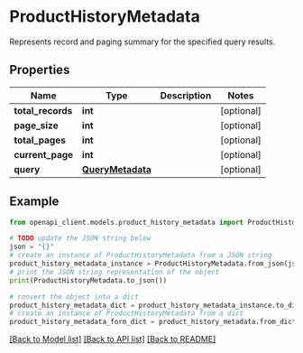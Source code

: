 # ProductHistoryMetadata

Represents record and paging summary for the specified query results.

## Properties

Name | Type | Description | Notes
------------ | ------------- | ------------- | -------------
**total_records** | **int** |  | [optional] 
**page_size** | **int** |  | [optional] 
**total_pages** | **int** |  | [optional] 
**current_page** | **int** |  | [optional] 
**query** | [**QueryMetadata**](QueryMetadata.md) |  | [optional] 

## Example

```python
from openapi_client.models.product_history_metadata import ProductHistoryMetadata

# TODO update the JSON string below
json = "{}"
# create an instance of ProductHistoryMetadata from a JSON string
product_history_metadata_instance = ProductHistoryMetadata.from_json(json)
# print the JSON string representation of the object
print(ProductHistoryMetadata.to_json())

# convert the object into a dict
product_history_metadata_dict = product_history_metadata_instance.to_dict()
# create an instance of ProductHistoryMetadata from a dict
product_history_metadata_form_dict = product_history_metadata.from_dict(product_history_metadata_dict)
```
[[Back to Model list]](../README.md#documentation-for-models) [[Back to API list]](../README.md#documentation-for-api-endpoints) [[Back to README]](../README.md)


